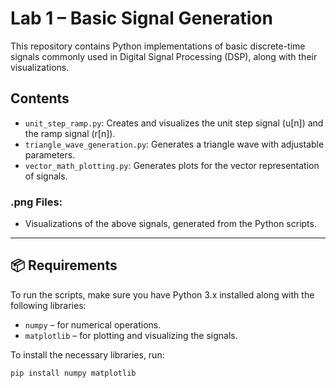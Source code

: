 # Lab 1 – Basic Signal Generation

This repository contains Python implementations of basic discrete-time signals commonly used in Digital Signal Processing (DSP), along with their visualizations.

## Contents

- `unit_step_ramp.py`: Creates and visualizes the unit step signal (u[n]) and the ramp signal (r[n]).
- `triangle_wave_generation.py`: Generates a triangle wave with adjustable parameters.
- `vector_math_plotting.py`: Generates plots for the vector representation of signals.

### .png Files:
- Visualizations of the above signals, generated from the Python scripts.

---

## 📦 Requirements

To run the scripts, make sure you have Python 3.x installed along with the following libraries:

- `numpy` – for numerical operations.
- `matplotlib` – for plotting and visualizing the signals.

To install the necessary libraries, run:

```bash
pip install numpy matplotlib
